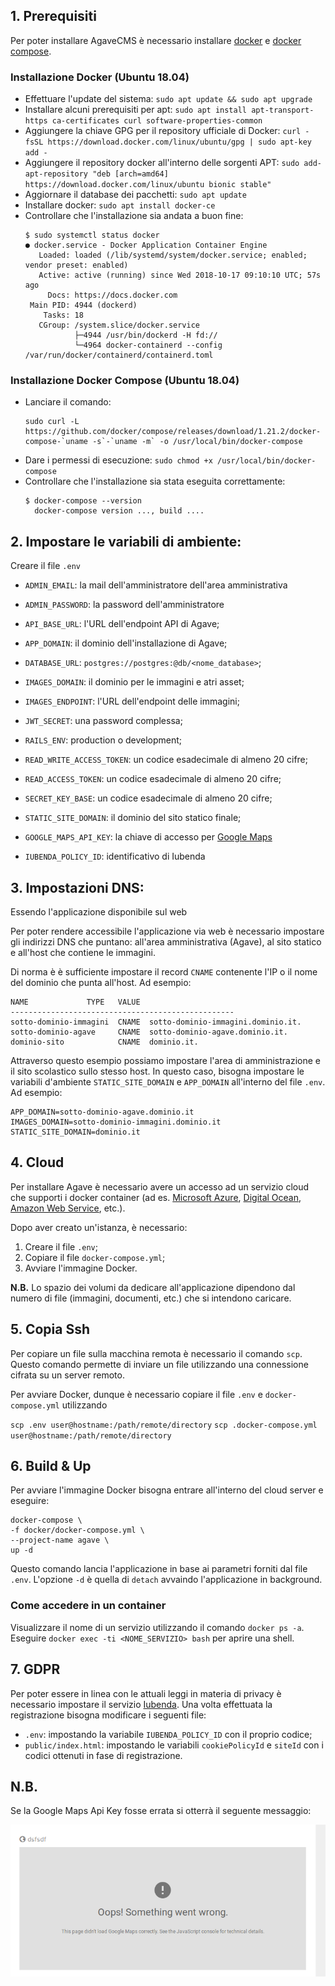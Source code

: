 ## 1. Prerequisiti

Per poter installare AgaveCMS è necessario installare [docker](https://www.digitalocean.com/community/tutorials/how-to-install-and-use-docker-on-ubuntu-18-04) e [docker compose](https://www.digitalocean.com/community/tutorials/how-to-install-docker-compose-on-ubuntu-18-04).

### Installazione Docker (Ubuntu 18.04)

* Effettuare l'update del sistema: `sudo apt update && sudo apt upgrade`
* Installare alcuni prerequisiti per apt: `sudo apt install apt-transport-https ca-certificates curl software-properties-common`
* Aggiungere la chiave GPG per il repository ufficiale di Docker: `curl -fsSL https://download.docker.com/linux/ubuntu/gpg | sudo apt-key add -`
* Aggiungere il repository docker all'interno delle sorgenti APT: `sudo add-apt-repository "deb [arch=amd64] https://download.docker.com/linux/ubuntu bionic stable"`
* Aggiornare il database dei pacchetti: `sudo apt update`
* Installare docker: `sudo apt install docker-ce`
* Controllare che l'installazione sia andata a buon fine: 
  ```
  $ sudo systemctl status docker
  ● docker.service - Docker Application Container Engine
     Loaded: loaded (/lib/systemd/system/docker.service; enabled; vendor preset: enabled)
     Active: active (running) since Wed 2018-10-17 09:10:10 UTC; 57s ago
       Docs: https://docs.docker.com
   Main PID: 4944 (dockerd)
      Tasks: 18
     CGroup: /system.slice/docker.service
             ├─4944 /usr/bin/dockerd -H fd://
             └─4964 docker-containerd --config /var/run/docker/containerd/containerd.toml
  ```

### Installazione Docker Compose (Ubuntu 18.04)

* Lanciare il comando:
  ```
  sudo curl -L https://github.com/docker/compose/releases/download/1.21.2/docker-compose-`uname -s`-`uname -m` -o /usr/local/bin/docker-compose
  ```
* Dare i permessi di esecuzione: `sudo chmod +x /usr/local/bin/docker-compose`
* Controllare che l'installazione sia stata eseguita correttamente:
  ```
  $ docker-compose --version
    docker-compose version ..., build ....
  ```

## 2. Impostare le variabili di ambiente:

Creare il file `.env`

* `ADMIN_EMAIL`: la mail dell'amministratore dell'area amministrativa
* `ADMIN_PASSWORD`: la password dell'amministratore

* `API_BASE_URL`: l'URL dell'endpoint API di Agave;
* `APP_DOMAIN`: il dominio dell'installazione di Agave;
* `DATABASE_URL`: `postgres://postgres:@db/<nome_database>`;
* `IMAGES_DOMAIN`: il dominio per le immagini e atri asset;
* `IMAGES_ENDPOINT`: l'URL dell'endpoint delle immagini;
* `JWT_SECRET`: una password complessa;
* `RAILS_ENV`: production o development;
* `READ_WRITE_ACCESS_TOKEN`: un codice esadecimale di almeno 20 cifre;
* `READ_ACCESS_TOKEN`: un codice esadecimale di almeno 20 cifre;
* `SECRET_KEY_BASE`: un codice esadecimale di almeno 20 cifre;
* `STATIC_SITE_DOMAIN`: il dominio del sito statico finale;
* `GOOGLE_MAPS_API_KEY`: la chiave di accesso per [Google Maps](
   https://developers.google.com/maps/documentation/javascript/get-api-key)
* `IUBENDA_POLICY_ID`: identificativo di Iubenda

## 3. Impostazioni DNS:

Essendo l'applicazione disponibile sul web

Per poter rendere accessibile l'applicazione via web è necessario
impostare gli indirizzi DNS che puntano: all'area amministrativa
(Agave), al sito statico e all'host che contiene le immagini.

Di norma è è sufficiente impostare il record `CNAME` contenente
l'IP o il nome del dominio che punta all'host. Ad esempio:

```
NAME             TYPE   VALUE
--------------------------------------------------
sotto-dominio-immagini  CNAME  sotto-dominio-immagini.dominio.it.
sotto-dominio-agave     CNAME  sotto-dominio-agave.dominio.it.
dominio-sito            CNAME  dominio.it.
```

Attraverso questo esempio possiamo impostare l'area di amministrazione
e il sito scolastico sullo stesso host. In questo caso, bisogna
impostare le variabili d'ambiente `STATIC_SITE_DOMAIN` e `APP_DOMAIN`
all'interno del file `.env`. Ad esempio:

```
APP_DOMAIN=sotto-dominio-agave.dominio.it
IMAGES_DOMAIN=sotto-dominio-immagini.dominio.it
STATIC_SITE_DOMAIN=dominio.it
```

## 4. Cloud

Per installare Agave è necessario avere un accesso ad un servizio
cloud che supporti i docker container (ad es.
[Microsoft Azure](https://docs.docker.com/machine/drivers/azure/),
[Digital Ocean](https://docs.docker.com/machine/drivers/digital-ocean/),
[Amazon Web Service](https://docs.docker.com/machine/drivers/aws/),
etc.).

Dopo aver creato un'istanza, è necessario:

1. Creare il file `.env`;
2. Copiare il file `docker-compose.yml`;
3. Avviare l'immagine Docker.

**N.B.**
Lo spazio dei volumi da dedicare all'applicazione dipendono dal numero
di file (immagini, documenti, etc.) che si intendono caricare.

## 5. Copia Ssh

Per copiare un file sulla macchina remota è necessario il comando `scp`.
Questo comando permette di inviare un file utilizzando una connessione
cifrata su un server remoto.

Per avviare Docker, dunque è necessario copiare il file `.env` e
`docker-compose.yml` utilizzando

`scp .env user@hostname:/path/remote/directory`
`scp .docker-compose.yml user@hostname:/path/remote/directory`

## 6. Build & Up

Per avviare l'immagine Docker bisogna entrare all'interno del cloud
server e eseguire:

```
docker-compose \
-f docker/docker-compose.yml \
--project-name agave \
up -d
```

Questo comando lancia l'applicazione in base ai parametri forniti dal 
file `.env`. L'opzione `-d` è quella di `detach` avvaindo l'applicazione
in background.

### Come accedere in un container

Visualizzare il nome di un servizio utilizzando il comando `docker ps -a`.
Eseguire `docker exec -ti <NOME_SERVIZIO> bash` per aprire una shell.

## 7. GDPR

Per poter essere in linea con le attuali leggi in materia di privacy
è necessario impostare il servizio [Iubenda](https://www.iubenda.com/it).
Una volta effettuata la registrazione bisogna modificare i seguenti file:

* `.env`: impostando la variabile `IUBENDA_POLICY_ID` con il proprio
  codice;
* `public/index.html`: impostando le variabili `cookiePolicyId` e
  `siteId` con i codici ottenuti in fase di registrazione.

## N.B.

Se la Google Maps Api Key fosse errata si otterrà il seguente messaggio:

![invalid_api_key](images/invalid_api_key.png)
